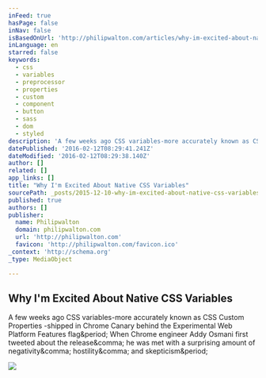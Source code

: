 ```yaml
---
inFeed: true
hasPage: false
inNav: false
isBasedOnUrl: 'http://philipwalton.com/articles/why-im-excited-about-native-css-variables/'
inLanguage: en
starred: false
keywords:
  - css
  - variables
  - preprocessor
  - properties
  - custom
  - component
  - button
  - sass
  - dom
  - styled
description: 'A few weeks ago CSS variables-more accurately known as CSS Custom Properties -shipped in Chrome Canary behind the Experimental Web Platform Features flag. When Chrome engineer Addy Osmani first tweeted about the release, he was met with a surprising amount of negativity, hostility, and skepticism.'
datePublished: '2016-02-12T08:29:41.241Z'
dateModified: '2016-02-12T08:29:38.140Z'
author: []
related: []
app_links: []
title: "Why I'm Excited About Native CSS Variables"
sourcePath: _posts/2015-12-10-why-im-excited-about-native-css-variables.md
published: true
authors: []
publisher:
  name: Philipwalton
  domain: philipwalton.com
  url: 'http://philipwalton.com'
  favicon: 'http://philipwalton.com/favicon.ico'
_context: 'http://schema.org'
_type: MediaObject

---
```

<article style=""><h1>Why I'm Excited About Native CSS Variables</h1><p>A few weeks ago CSS variables-more accurately known as CSS Custom Properties -shipped in Chrome Canary behind the Experimental Web Platform Features flag&amp;period; When Chrome engineer Addy Osmani first tweeted about the release&amp;comma; he was met with a surprising amount of negativity&amp;comma; hostility&amp;comma; and skepticism&amp;period;</p><img src="http://philipwalton.com/assets/images/custom-properties-contextual-styling.png" /></article>